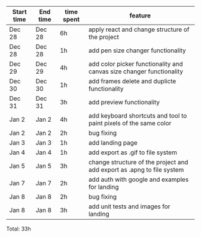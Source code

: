 | Start time  | End time | time spent | feature |
|-----------|-------------|-------------|-------------|
|  Dec 28 |  Dec 28 | 6h | apply react and change structure of the project |
| Dec 28 | Dec 28 | 1h | add pen size changer functionality |
| Dec 29 | Dec 29 | 4h | add color picker functionality and canvas size changer functionality |
| Dec 30 | Dec 30 | 1h | add frames delete and duplicte functionality |
| Dec 31 | Dec 31 | 3h | add preview functionality |
| Jan 2 | Jan 2 | 4h | add keyboard shortcuts and tool to paint pixels of the same color |
| Jan 2 | Jan 2 | 2h | bug fixing |
| Jan 3 | Jan 3 | 1h | add landing page |
| Jan 4 | Jan 4 | 1h | add export as .gif to file system |
| Jan 5 | Jan 5 | 3h | change structure of the project and add export as .apng to file system |
| Jan 7 | Jan 7 | 2h | add auth with google and examples for landing |
| Jan 8 | Jan 8 | 2h | bug fixing |
| Jan 8 | Jan 8 | 3h | add unit tests and images for landing |

Total: 33h